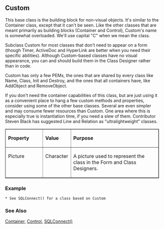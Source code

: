 ## Custom

This base class is the building block for non-visual objects. It's similar to the Container class, except that it can't be seen. Like the other classes that are meant primarily as building blocks (Container and Control), Custom's name is somewhat overloaded. We'll use capital "C" when we mean the class.

Subclass Custom for most classes that don't need to appear on a form (though Timer, ActiveDoc and HyperLink are better when you need their specific abilities). Although Custom-based classes have no visual appearance, you can and should build them in the Class Designer rather than in code.

Custom has only a few PEMs, the ones that are shared by every class like Name, Class, Init and Destroy, and the ones that all containers have, like AddObject and RemoveObject. 

If you don't need the container capabilities of this class, but are just using it as a convenient place to hang a few custom methods and properties, consider using some of the other base classes. Several are even simpler and may consume fewer resources than Custom. One area where this is especially true is instantiation time, if you need a slew of them. Contributor Steven Black has suggested Line and Relation as "ultralightweight" classes.

<table border cellspacing=0 cellpadding=0 width=100%>
<tr>
  <td width=25% valign=top>
  <p><b>Property</b></p>
  </td>
  <td width=14% valign=top>
  <p><b>Value</b></p>
  </td>
  <td width=61% valign=top>
  <p><b>Purpose</b></p>
  </td>
 </tr>
<tr>
  <td width=25% valign=top>
  <p>Picture</p>
  </td>
  <td width=14% valign=top>
  <p>Character</p>
  </td>
  <td width=61% valign=top>
  <p>A picture used to represent the class in the Form and Class Designers.</p>
  </td>
 </tr>
</table>

### Example

```foxpro
* See SQLConnect() for a class based on Custom
```
### See Also

[Container](s4g490.md), [Control](s4g490.md), [SQLConnect()](s4g400.md)